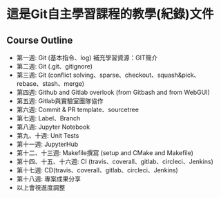 # 這是Git自主學習課程的教學(紀錄)文件
## Course Outline
* 第一週: Git (基本指令、log) 補充學習資源：GIT簡介
* 第二週: Git (.git、gitignore)
* 第三週: Git (conflict solving、sparse、checkout、squash&pick、rebase、stash、merge)
* 第四週: Github and Gitlab overlook (from Gitbash and from WebGUI)
* 第五週: Gitlab與實驗室團隊協作
* 第六週: Commit & PR template、sourcetree
* 第七週: Label、Branch
* 第八週: Jupyter Notebook
* 第九、十週: Unit Tests
* 第十一週: JupyterHub 
* 第十二、十三週: Makefile撰寫 (setup and CMake and Makefile)
* 第十四、十五、十六週: CI (travis、coverall、gitlab、circleci、Jenkins)
* 第十七週: CD(travis、coverall、gitlab、circleci、Jenkins)
* 第十八週: 專案成果分享
* 以上會視進度調整
